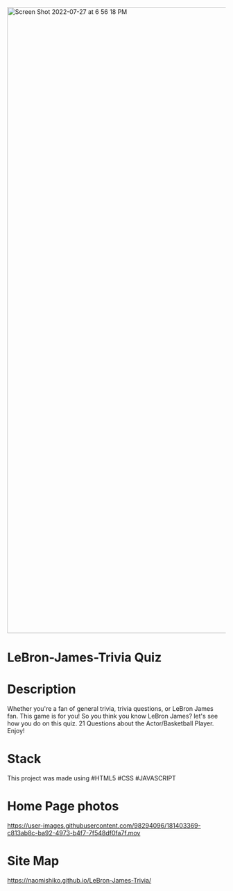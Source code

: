<img width="1440" alt="Screen Shot 2022-07-27 at 6 56 18 PM" src="https://user-images.githubusercontent.com/98294096/181403569-17fac6c3-f42a-4773-ad0e-80145dddbefb.png">



# LeBron-James-Trivia Quiz

# Description

Whether you're a fan of general trivia, trivia questions, or LeBron James fan. This game is for you! 
So you think you know LeBron James? let's see how you do on this quiz.
21 Questions about the Actor/Basketball Player. Enjoy!


# Stack

This project was made using
#HTML5 #CSS #JAVASCRIPT 

# Home Page photos


https://user-images.githubusercontent.com/98294096/181403369-c813ab8c-ba92-4973-b4f7-7f548df0fa7f.mov





# Site Map

https://naomishiko.github.io/LeBron-James-Trivia/
